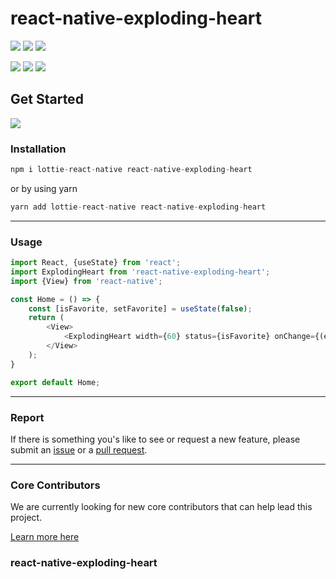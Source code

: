 # react-native-exploding-heart

<p align="left">
  <a href="https://www.npmjs.com/package/react-native-mapbox-boundaries"><img src="https://img.shields.io/badge/npm-v1.0-blue"></a>
  <a href="https://travis-ci.org/react-native-mapbox-boundaries/react-native-mapbox-boundaries"><img src="https://img.shields.io/travis/react-native-elements/react-native-elements/master.svg"></a>
  <a href="https://github.com/react-native-elements/react-native-elements"><img src="https://img.shields.io/badge/stars-5-blue"></a>
</p>

<p align="left">
  <a><img src="https://img.shields.io/badge/sponsors-2-green"></a>
  <a href="https://github.com/prettier/prettier"><img src="https://img.shields.io/badge/styled_with-prettier-ff69b4.svg"></a>
  <a href="https://opensource.org/licenses/MIT"><img src="https://img.shields.io/badge/License-MIT-blue.svg"></a>

</p>

## Get Started
<p style="width: 30%">
<img src="https://raw.githubusercontent.com/louaySleman/react-native-exploding-heart/master/assets/1.gif" />
</p>

### Installation

```js
npm i lottie-react-native react-native-exploding-heart
```

or by using yarn

```js
yarn add lottie-react-native react-native-exploding-heart
```
-----
### Usage

```js
import React, {useState} from 'react';
import ExplodingHeart from 'react-native-exploding-heart';
import {View} from 'react-native';

const Home = () => {
    const [isFavorite, setFavorite] = useState(false);
    return (
        <View>
            <ExplodingHeart width={60} status={isFavorite} onChange={(ev) => console.log(ev)}/>
        </View>
    );
}

export default Home;
```
-----
### Report

If there is something you's like to see or request a new feature, please submit an
[issue](https://github.com/louaySleman/react-native-exploding-heart/issues/new)
or a
[pull request](https://github.com/louaySleman/react-native-exploding-heart/pulls).

-----
### Core Contributors

We are currently looking for new core contributors that can help lead this project.

[Learn more here](mailto:louayakram12@hotmail.com)

### react-native-exploding-heart
